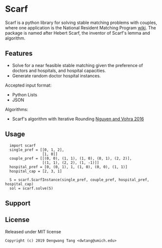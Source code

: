 # Scarf

Scarf is a python library for solving stable matching problems with couples, where one application is the National Resident Matching Program [wiki](https://en.wikipedia.org/wiki/National_Resident_Matching_Program). The package is named after Hebert Scarf, the inventor of Scarf's lemma and algorithm.

## Features

- Solve for a near feasible stable matching given the preference of doctors and hospitals, and hospital capacities.
- Generate random doctor hospital instances.

Accepted input format:
- Python Lists
- JSON

Algorithms:
- Scarf's algorithm with Iterative Rounding [Nguyen and Vohra 2016](https://web.ics.purdue.edu/~nguye161/e2sided.pdf)

## Usage

```
  import scarf
  single_pref = [[0, 1, 2], 
                 [1, 0]]
  couple_pref = [[(0, 0), (1, 1), (1, 0), (0, 1), (2, 2)],
                 [(1, 1), (2, 2), (1, -1)]]
  hospital_pref = [0, (0, 1), 1, (1, 0), (0, 0), (1, 1)]
  hospital_cap = [2, 3, 1]
  
  S = scarf.ScarfInstance(single_pref, couple_pref, hospital_pref, hospital_cap)
  sol = scarf.solve(S)
```

## Support

## License

Released under MIT license

```
Copyright (c) 2019 Dengwang Tang <dwtang@umich.edu>
```